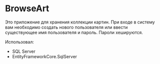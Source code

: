 # BrowseArt

Это приложение для хранения коллекции картин. При входе в систему
вам необходимо создать нового пользователя или ввести существующее имя пользователя и пароль. Пароли хешируются.

Использовал:
 - SQL Server
 - EntityFrameworkCore.SqlServer
